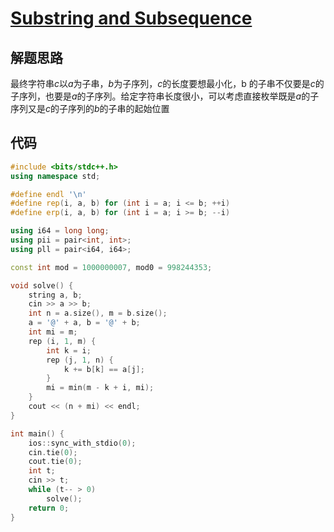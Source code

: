 # [Substring and Subsequence](https://codeforces.com/problemset/problem/1989/B)

## 解题思路

最终字符串$c$以$a$为子串，$b$为子序列，$c$的长度要想最小化，b 的子串不仅要是$c$的子序列，也要是$a$的子序列。给定字符串长度很小，可以考虑直接枚举既是$a$的子序列又是$c$的子序列的$b$的子串的起始位置

## 代码

```cpp
#include <bits/stdc++.h>
using namespace std;

#define endl '\n'
#define rep(i, a, b) for (int i = a; i <= b; ++i)
#define erp(i, a, b) for (int i = a; i >= b; --i)

using i64 = long long;
using pii = pair<int, int>;
using pll = pair<i64, i64>;

const int mod = 1000000007, mod0 = 998244353;

void solve() {
    string a, b;
    cin >> a >> b;
    int n = a.size(), m = b.size();
    a = '@' + a, b = '@' + b;
    int mi = m;
    rep (i, 1, m) {
        int k = i;
        rep (j, 1, n) {
            k += b[k] == a[j];
        }
        mi = min(m - k + i, mi);
    }
    cout << (n + mi) << endl;
}

int main() {
    ios::sync_with_stdio(0);
    cin.tie(0);
    cout.tie(0);
    int t;
    cin >> t;
    while (t-- > 0)
        solve();
    return 0;
}
```
